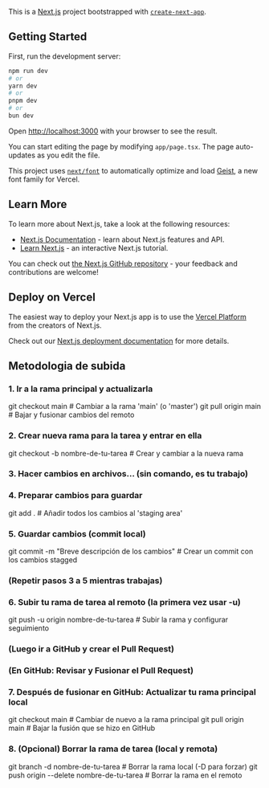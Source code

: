 This is a [Next.js](https://nextjs.org) project bootstrapped with [`create-next-app`](https://nextjs.org/docs/app/api-reference/cli/create-next-app).

## Getting Started

First, run the development server:

```bash
npm run dev
# or
yarn dev
# or
pnpm dev
# or
bun dev
```

Open [http://localhost:3000](http://localhost:3000) with your browser to see the result.

You can start editing the page by modifying `app/page.tsx`. The page auto-updates as you edit the file.

This project uses [`next/font`](https://nextjs.org/docs/app/building-your-application/optimizing/fonts) to automatically optimize and load [Geist](https://vercel.com/font), a new font family for Vercel.

## Learn More

To learn more about Next.js, take a look at the following resources:

- [Next.js Documentation](https://nextjs.org/docs) - learn about Next.js features and API.
- [Learn Next.js](https://nextjs.org/learn) - an interactive Next.js tutorial.

You can check out [the Next.js GitHub repository](https://github.com/vercel/next.js) - your feedback and contributions are welcome!

## Deploy on Vercel

The easiest way to deploy your Next.js app is to use the [Vercel Platform](https://vercel.com/new?utm_medium=default-template&filter=next.js&utm_source=create-next-app&utm_campaign=create-next-app-readme) from the creators of Next.js.

Check out our [Next.js deployment documentation](https://nextjs.org/docs/app/building-your-application/deploying) for more details.

## Metodologia de subida 
### 1. Ir a la rama principal y actualizarla
git checkout main        # Cambiar a la rama 'main' (o 'master')
git pull origin main     # Bajar y fusionar cambios del remoto

### 2. Crear nueva rama para la tarea y entrar en ella
git checkout -b nombre-de-tu-tarea # Crear y cambiar a la nueva rama

### 3. Hacer cambios en archivos... (sin comando, es tu trabajo)

### 4. Preparar cambios para guardar
git add .                # Añadir todos los cambios al 'staging area'

### 5. Guardar cambios (commit local)
git commit -m "Breve descripción de los cambios" # Crear un commit con los cambios stagged

### (Repetir pasos 3 a 5 mientras trabajas)

### 6. Subir tu rama de tarea al remoto (la primera vez usar -u)
git push -u origin nombre-de-tu-tarea # Subir la rama y configurar seguimiento

### (Luego ir a GitHub y crear el Pull Request)

### (En GitHub: Revisar y Fusionar el Pull Request)

### 7. Después de fusionar en GitHub: Actualizar tu rama principal local
git checkout main        # Cambiar de nuevo a la rama principal
git pull origin main     # Bajar la fusión que se hizo en GitHub

### 8. (Opcional) Borrar la rama de tarea (local y remota)
git branch -d nombre-de-tu-tarea     # Borrar la rama local (-D para forzar)
git push origin --delete nombre-de-tu-tarea # Borrar la rama en el remoto